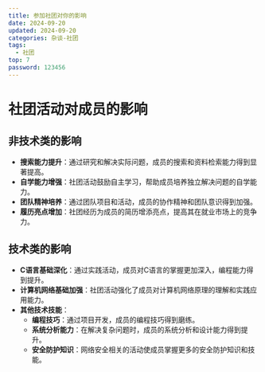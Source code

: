 ```yaml
---
title: 参加社团对你的影响
date: 2024-09-20
updated: 2024-09-20
categories: 杂谈-社团
tags:
  - 社团
top: 7
password: 123456
---
```


# 社团活动对成员的影响

## 非技术类的影响

- **搜索能力提升**：通过研究和解决实际问题，成员的搜索和资料检索能力得到显著提高。
- **自学能力增强**：社团活动鼓励自主学习，帮助成员培养独立解决问题的自学能力。
- **团队精神培养**：通过团队项目和活动，成员的协作精神和团队意识得到加强。
- **履历亮点增加**：社团经历为成员的简历增添亮点，提高其在就业市场上的竞争力。

## 技术类的影响

- **C语言基础深化**：通过实践活动，成员对C语言的掌握更加深入，编程能力得到提升。
- **计算机网络基础加强**：社团活动强化了成员对计算机网络原理的理解和实践应用能力。
- **其他技术技能**：
  - **编程技巧**：通过项目开发，成员的编程技巧得到磨练。
  - **系统分析能力**：在解决复杂问题时，成员的系统分析和设计能力得到提升。
  - **安全防护知识**：网络安全相关的活动使成员掌握更多的安全防护知识和技能。
